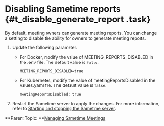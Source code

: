 # Disabling Sametime reports {#t_disable_generate_report .task}

By default, meeting owners can generate meeting reports. You can change a setting to disable the ability for owners to generate meeting reports.

1.  Update the following parameter.

    -   For Docker, modify the value of MEETING\_REPORTS\_DISABLED in the .env file. The default value is `false`.

        ``` {#codeblock_l44_vfq_5wb}
        MEETING_REPORTS_DISABLED=true
        ```

    -   For Kubernetes, modify the value of meetingReportsDisabled in the values.yaml file. The default value is `false`.

        ``` {#codeblock_m44_vfq_5wb}
        meetingReportsDisabled: true
        ```

2.  Restart the Sametime server to apply the changes. For more information, refer to [Starting and stopping the Sametime server](starting_and_stopping_servers.md).


**Parent Topic: **[Managing Sametime Meetings](sametime_meeting_administering.md)

